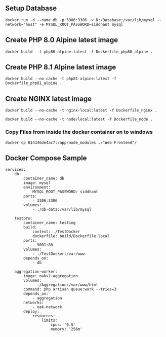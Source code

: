 ## Setup Database

`docker run -d --name db -p 3306:3306 -v D:/Database:/var/lib/mysql --network="host" -e MYSQL_ROOT_PASSWORD=siddhant mysql`

## Create PHP 8.0 Alpine latest image
`docker build  -t php80-alpine:latest -f Dockerfile_php80_alpine .
`

## Create PHP 8.1 Alpine latest image
`docker build --no-cache -t php81-alpine:latest -f Dockerfile_php81_alpine .
`

## Create NGINX latest image
`docker build --no-cache -t nginx-local:latest -f Dockerfile_nginx .
`


`docker build --no-cache -t node/local:latest -f Dockerfile_node .
`

### Copy Files from inside the docker container on to windows
`docker cp 814346de4ac7:/app/node_modules ./"Web Frontend"/`



## Docker Compose Sample

    services:
        db:
            container_name: db
            image: mysql
            environment:
                MYSQL_ROOT_PASSWORD: siddhant
            ports:
                - 3306:3306
            volumes:
                - ./db-data:/var/lib/mysql
        
        testpro:
            container_name: testing
            build:
                context: ./TestDocker
                dockerfile: build/Dockerfile.local
            ports:
                - 9001:80
            volumes:
                - ./TestDocker:/var/www
            depends_on:
                - db
            
        aggregation-worker:
            image: oakv2-aggregation
            volumes:
                - ./Aggregation:/var/www/html
            command: php artisan queue:work --tries=3
            depends_on:
                - aggregation
            networks:
                - oak-network
            deploy:
                resources:
                    limits:
                        cpus: '0.5'
                        memory: '256m'